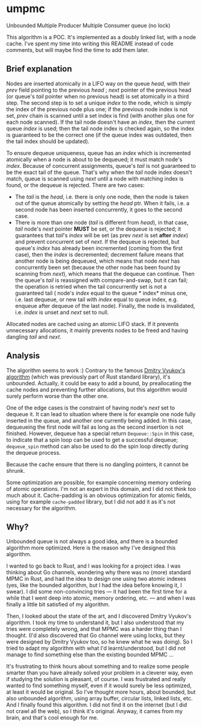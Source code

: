 # umpmc

Unbounded Multiple Producer Multiple Consumer queue (no lock)

This algorithm is a POC. It's implemented as a doubly linked list, with a node cache. I've spent my time into writing
this README instead of code comments, but will maybe find the time to add them later.

## Brief explanation

Nodes are inserted atomically in a LIFO way on the queue *head*, with their *prev* field pointing to the previous *head*
; *next* pointer of the previous head (or queue's *tail* pointer when no previous head) is set atomically in a third
step. The second step is to set a unique *index* to the node, which is simply the index of the previous node plus one;
if the previous node index is not set, *prev* chain is scanned until a set index is find (with another plus one for each
node scanned). If the tail node doesn't have an *index*, then the current queue *index* is used; then the tail node
index is checked again, so the index is guaranteed to be the correct one (if the queue index was outdated, then the tail
index should be updated).

To ensure dequeue uniqueness, queue has an *index* which is incremented atomically when a node is about to be dequeued;
it must match node's *index*. Because of concurrent assignments, queue's *tail* is not guaranteed to be the exact tail
of the queue. That's why when the *tail* node index doesn't match, queue is scanned using *next* until a node with
matching index is found, or the dequeue is rejected. There are two cases:

- The *tail* is the *head*, i.e. there is only one node, then the node is taken out of the queue atomically by setting
  the *head* ptr. When it fails, i.e. a second node has been inserted concurrently, it goes to the second case.
- There is more than one node (*tail* is different from *head*), in that case, *tail* node's *next* pointer **MUST** be
  set, or the dequeue is rejected; it guarantees that *tail*'s *index* will be set (as prev *next* is set **after**
  *index*) and prevent concurrent set of *next*. If the dequeue is rejected, but queue's *index* has already been
  incremented (coming from the first case), then the *index* is decremented; decrement failure means that another node
  is being dequeued, which means that node *next* has concurrently been set (because the other node has been found by
  scanning from *next*), which means that the dequeue can continue. Then the queue's *tail* is reassigned with
  compare-and-swap, but it can fail; the operation is retried when the tail concurrently set is not a guaranteed tail (
  node's *index* equal to the queue *
  index* minus one, i.e. last dequeue, or new tail with *index* equal to queue index, e.g. enqueue after dequeue of the
  last node). Finally, the node is invalidated, i.e. *index* is unset and *next* set to null.

Allocated nodes are cached using an atomic LIFO stack. If it prevents unnecessary allocations, it mainly prevents nodes
to be freed and having dangling *tail* and *next*.

## Analysis

The algorithm seems to work :) Contrary to the
famous [Dmitry Vyukov's algorithm](https://www.1024cores.net/home/lock-free-algorithms/queues/bounded-mpmc-queue) (which
was previously part of Rust standard library), it's unbounded. Actually, it could be easy to add a bound, by
preallocating the cache nodes and preventing further allocations, but this algorithm would surely perform worse than the
other one.

One of the edge cases is the constraint of having node's *next* set to dequeue it. It can lead to situation where there
is for example one node fully inserted in the queue, and another one currently being added. In this case, dequeueing the
first node will fail as long as the second insertion is not finished. However, dequeue has a special
return `Dequeue::Spin` in this case, to indicate that a spin loop can be used to get a successful dequeue; `dequeue_spin` method can also be used to do the spin loop directly during the dequeue process.

Because the cache ensure that there is no dangling pointers, it cannot be shrunk.

Some optimization are possible, for example concerning memory ordering of atomic operations. I'm not an expert in this
domain, and I did not think too much about it. Cache-padding is an obvious optimization for atomic fields, using for
example `cache-padded` library, but I did not add it as it's not necessary for the algorithm.

## Why?

Unbounded queue is not always a good idea, and there is a bounded algorithm more optimized. Here is the reason why I've
designed this algorithm.

I wanted to go back to Rust, and I was looking for a project idea. I was thinking about Go channels, wondering why there
was no (more) standard MPMC in Rust, and had the idea to design one using two atomic indexes (yes, like the bounded
algorithm, but I had the idea before knowing it, I swear). I did some non-convincing tries — it had been the first time
for a while that I went deep into atomic, memory ordering, etc. — and when I was finally a little bit satisfied of my
algorithm.

Then, I looked about the state of the art, and I discovered Dmitry Vyukov's algorithm. I took my time to understand it,
but I also understood that my tries were completely wrong, and that MPMC was a harder thing than I thought. (I'd also
discovered that Go channel were using locks, but they were designed by Dmitry Vyukov too, so he knew what he was doing).
So I tried to adapt my algorithm with what I'd learnt/understood, but I did not manage to find something else than the
existing bounded MPMC ...

It's frustrating to think hours about something and to realize some people smarter than you have already solved your
problem in a cleverer way, even if studying the solution is pleasant, of course. I was frustrated and really wanted to
find something myself, even if it would surely be less optimized, at least it would be original. So I've thought more
hours, about bounded, but also unbounded algorithm, using array buffer, circular lists, linked lists, etc. And I finally
found this algorithm. I did not find it on the internet (but I did not crawl all the web), so I think it's original.
Anyway, it cames from my brain, and that's cool enough for me.

